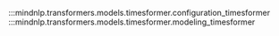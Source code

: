:::mindnlp.transformers.models.timesformer.configuration_timesformer
:::mindnlp.transformers.models.timesformer.modeling_timesformer
